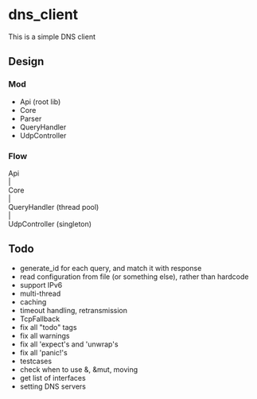 # dns_client

This is a simple DNS client

## Design

### Mod
* Api (root lib)
* Core
* Parser
* QueryHandler
* UdpController

### Flow

Api  
 |  
Core  
 |  
QueryHandler (thread pool)  
 |  
UdpController (singleton)  

## Todo
* generate_id for each query, and match it with response
* read configuration from file (or something else), rather than hardcode
* support IPv6
* multi-thread
* caching
* timeout handling, retransmission
* TcpFallback
* fix all "todo" tags
* fix all warnings
* fix all 'expect's and 'unwrap's
* fix all 'panic!'s
* testcases
* check when to use &, &mut, moving
* get list of interfaces
* setting DNS servers
